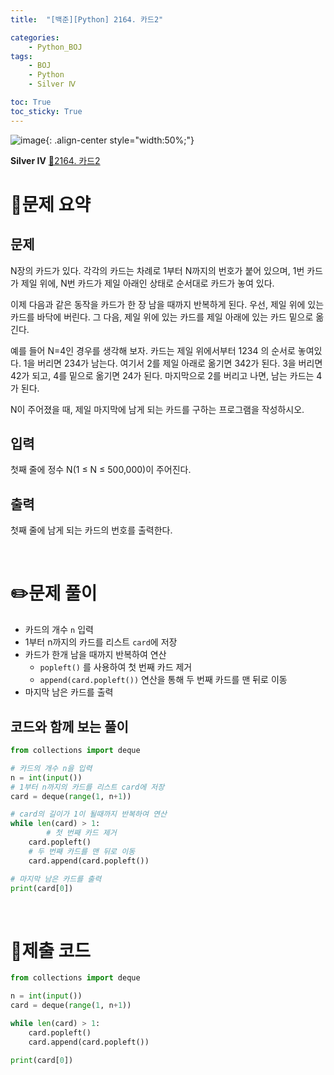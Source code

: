 ```yaml
---
title:  "[백준][Python] 2164. 카드2" 

categories: 
    - Python_BOJ
tags: 
    - BOJ
    - Python
    - Silver Ⅳ

toc: True
toc_sticky: True
---
```

![image](https://github.com/user-attachments/assets/32319fe8-99e9-4031-b5d1-9f1909b510dc){: .align-center style="width:50%;"}

**Silver Ⅳ** 
[🔗2164. 카드2](https://www.acmicpc.net/problem/2164)

# 📝문제 요약
## 문제

N장의 카드가 있다. 각각의 카드는 차례로 1부터 N까지의 번호가 붙어 있으며, 1번 카드가 제일 위에, N번 카드가 제일 아래인 상태로 순서대로 카드가 놓여 있다.

이제 다음과 같은 동작을 카드가 한 장 남을 때까지 반복하게 된다. 우선, 제일 위에 있는 카드를 바닥에 버린다. 그 다음, 제일 위에 있는 카드를 제일 아래에 있는 카드 밑으로 옮긴다.

예를 들어 N=4인 경우를 생각해 보자. 카드는 제일 위에서부터 1234 의 순서로 놓여있다. 1을 버리면 234가 남는다. 여기서 2를 제일 아래로 옮기면 342가 된다. 3을 버리면 42가 되고, 4를 밑으로 옮기면 24가 된다. 마지막으로 2를 버리고 나면, 남는 카드는 4가 된다.

N이 주어졌을 때, 제일 마지막에 남게 되는 카드를 구하는 프로그램을 작성하시오.

## 입력

첫째 줄에 정수 N(1 ≤ N ≤ 500,000)이 주어진다.

## 출력

첫째 줄에 남게 되는 카드의 번호를 출력한다.


<br>

# ✏️문제 풀이
- 카드의 개수 `n` 입력
- 1부터 n까지의 카드를 리스트 `card`에 저장
- 카드가 한개 남을 때까지 반복하여 연산
    - `popleft()` 를 사용하여 첫 번째 카드 제거
    - `append(card.popleft())` 연산을 통해 두 번째 카드를 맨 뒤로 이동
- 마지막 남은 카드를 출력

## 코드와 함께 보는 풀이

```python
from collections import deque

# 카드의 개수 n을 입력
n = int(input())
# 1부터 n까지의 카드를 리스트 card에 저장
card = deque(range(1, n+1))

# card의 길이가 1이 될때까지 반복하여 연산
while len(card) > 1:
		# 첫 번째 카드 제거
    card.popleft() 
    # 두 번째 카드를 맨 뒤로 이동
    card.append(card.popleft())  

# 마지막 남은 카드를 출력
print(card[0])
```

<br>

# 💯제출 코드
```python
from collections import deque

n = int(input())
card = deque(range(1, n+1))

while len(card) > 1:
    card.popleft()
    card.append(card.popleft())

print(card[0])
```